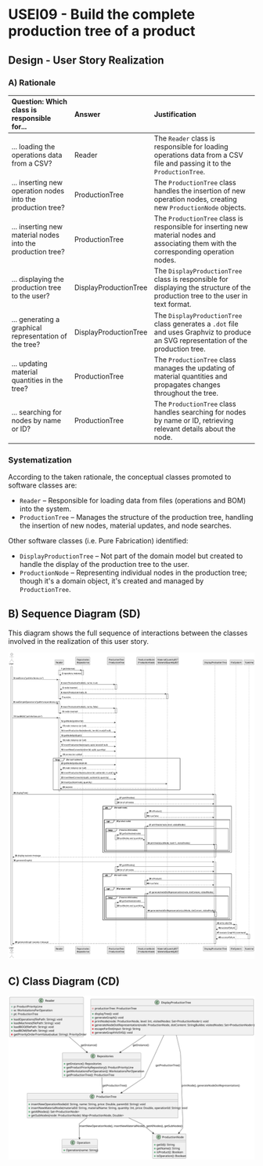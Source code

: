 # USEI09 - Build the complete production tree of a product

## Design - User Story Realization 

### A) Rationale
| Question: Which class is responsible for...                  | Answer                | Justification                                                                                                                           |
|:-------------------------------------------------------------|:----------------------|:----------------------------------------------------------------------------------------------------------------------------------------|
| 	... loading the operations data from a CSV?                 | Reader                | The `Reader` class is responsible for loading operations data from a CSV file and passing it to the `ProductionTree`.                   |
| 	... inserting new operation nodes into the production tree? | ProductionTree        | The `ProductionTree` class handles the insertion of new operation nodes, creating new `ProductionNode` objects.                         |
| 	... inserting new material nodes into the production tree?  | ProductionTree        | The `ProductionTree` class is responsible for inserting new material nodes and associating them with the corresponding operation nodes. |
| 	... displaying the production tree to the user?             | DisplayProductionTree | The `DisplayProductionTree` class is responsible for displaying the structure of the production tree to the user in text format.        |
| 	... generating a graphical representation of the tree?      | DisplayProductionTree | The `DisplayProductionTree` class generates a `.dot` file and uses Graphviz to produce an SVG representation of the production tree.    |
| 	... updating material quantities in the tree?               | ProductionTree        | The `ProductionTree` class manages the updating of material quantities and propagates changes throughout the tree.                      |
| 	... searching for nodes by name or ID?                      | ProductionTree        | The `ProductionTree` class handles searching for nodes by name or ID, retrieving relevant details about the node.                       |

### Systematization ##

According to the taken rationale, the conceptual classes promoted to software classes are:

* `Reader` – Responsible for loading data from files (operations and BOM) into the system.
* `ProductionTree` – Manages the structure of the production tree, handling the insertion of new nodes, material updates, and node searches.

Other software classes (i.e. Pure Fabrication) identified:

* `DisplayProductionTree` – Not part of the domain model but created to handle the display of the production tree to the user.
* `ProductionNode` – Representing individual nodes in the production tree; though it's a domain object, it's created and managed by `ProductionTree`.

## B) Sequence Diagram (SD)

This diagram shows the full sequence of interactions between the classes involved in the realization of this user story.

![Sequence Diagram](svg/sequence-diagram.svg)

## C) Class Diagram (CD)

![Class Diagram](svg/class-diagram.svg)